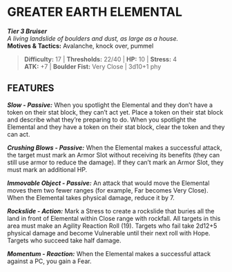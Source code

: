 # GREATER EARTH ELEMENTAL

***Tier 3 Bruiser***  
*A living landslide of boulders and dust, as large as a house.*  
**Motives & Tactics:** Avalanche, knock over, pummel

> **Difficulty:** 17 | **Thresholds:** 22/40 | **HP:** 10 | **Stress:** 4  
> **ATK:** +7 | **Boulder Fist:** Very Close | 3d10+1 phy  

## FEATURES

***Slow - Passive:*** When you spotlight the Elemental and they don’t have a token on their stat block, they can’t act yet. Place a token on their stat block and describe what they’re preparing to do. When you spotlight the Elemental and they have a token on their stat block, clear the token and they can act.

***Crushing Blows - Passive:*** When the Elemental makes a successful attack, the target must mark an Armor Slot without receiving its benefits (they can still use armor to reduce the damage). If they can’t mark an Armor Slot, they must mark an additional HP.

***Immovable Object - Passive:*** An attack that would move the Elemental moves them two fewer ranges (for example, Far becomes Very Close). When the Elemental takes physical damage, reduce it by 7.

***Rockslide - Action:*** Mark a Stress to create a rockslide that buries all the land in front of Elemental within Close range with rockfall. All targets in this area must make an Agility Reaction Roll (19). Targets who fail take 2d12+5 physical damage and become Vulnerable until their next roll with Hope. Targets who succeed take half damage.

***Momentum - Reaction:*** When the Elemental makes a successful attack against a PC, you gain a Fear.
